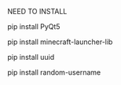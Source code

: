 NEED TO INSTALL

pip install PyQt5

pip install minecraft-launcher-lib

pip install uuid

pip install random-username

